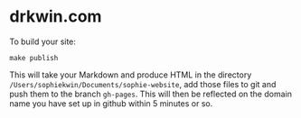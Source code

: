 # drkwin.com

To build your site:
```shell
make publish
```

This will take your Markdown and produce HTML in the directory `/Users/sophiekwin/Documents/sophie-website`, 
add those files to git and push them to the branch `gh-pages`. This will then be reflected on the 
domain name you have set up in github within 5 minutes or so.
